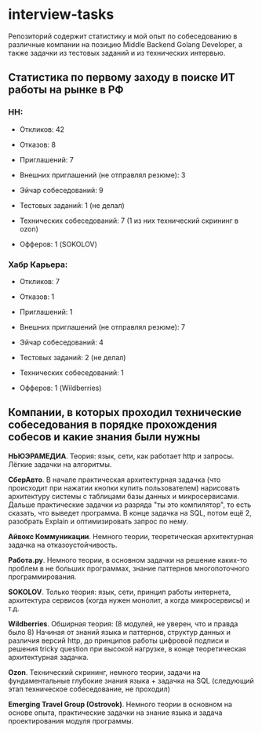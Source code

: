 # interview-tasks
Репозиторий содержит статистику и мой опыт по собеседованию в различные компании на позицию Middle Backend Golang Developer, а также задачки из тестовых заданий и из технических интервью.

## Статистика по первому заходу в поиске ИТ работы на рынке в РФ

### HH: 

- Откликов: 42 
- Отказов: 8 
- Приглашений: 7 
- Внешних приглашений (не отправлял резюме): 3 

- Эйчар собеседований: 9 
- Тестовых заданий: 1 (не делал) 
- Технических собеседований: 7 (1 из них технический скрининг в ozon) 
- Офферов: 1 (SOKOLOV) 

### Хабр Карьера: 

- Откликов: 7 
- Отказов: 1 
- Приглашений: 1 
- Внешних приглашений (не отправлял резюме): 7 

- Эйчар собеседований: 4 
- Тестовых заданий: 2 (не делал) 
- Технических собеседований: 1 
- Офферов: 1 (Wildberries) 

## Компании, в которых проходил технические собеседования в порядке прохождения собесов и какие знания были нужны

**НЬЮЭРАМЕДИА**. Теория: язык, сети, как работает http и запросы. Лёгкие задачки на алгоритмы. 

**СберАвто**. В начале практическая архитектурная задачка (что происходит при нажатии кнопки купить пользователем) нарисовать архитектуру системы с таблицами базы данных и микросервисами. Дальше практические задачки из разряда "ты это компилятор", то есть сказать, что выведет программа. В конце задачка на SQL, потом ещё 2, разобрать Explain и оптимизировать запрос по нему. 

**Айвокс Коммуникации**. Немного теории, теоретическая архитектурная задачка на отказоустойчивость. 

**Работа.ру**. Немного теории, в основном задачки на решение каких-то проблем в не больших программах, знание паттернов многопоточного программирования. 

**SOKOLOV**. Только теория: язык, сети, принцип работы интернета, архитектура сервисов (когда нужен монолит, а когда микросервисы) и т.д. 

**Wildberries**. Обширная теория: (8 модулей, не уверен, что и правда было 8)
Начиная от знаний языка и паттернов, структур данных и различия версий http, до принципов работы цифровой подписи и решения tricky question при высокой нагрузке, в конце теоретическая архитектурная задачка. 

**Ozon**. Технический скрининг, немного теории, задачи на фундаментальные глубокие знания языка + задачка на SQL (следующий этап техническое собеседование, не проходил)

**Emerging Travel Group (Ostrovok)**. Немного теории в основном на основе опыта, практические задачки на знание языка и задача проектирования модуля программы. 
